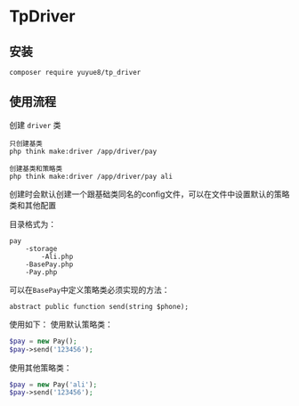 # TpDriver

## 安装
~~~
composer require yuyue8/tp_driver
~~~

## 使用流程

创建 `driver` 类
```
只创建基类
php think make:driver /app/driver/pay

创建基类和策略类
php think make:driver /app/driver/pay ali
```

创建时会默认创建一个跟基础类同名的config文件，可以在文件中设置默认的策略类和其他配置

目录格式为：
```
pay
    -storage
        -Ali.php
    -BasePay.php
    -Pay.php
```

可以在`BasePay`中定义策略类必须实现的方法：
```
abstract public function send(string $phone);
```

使用如下：
使用默认策略类：
```php
$pay = new Pay();
$pay->send('123456');
```

使用其他策略类：
```php
$pay = new Pay('ali');
$pay->send('123456');
```
